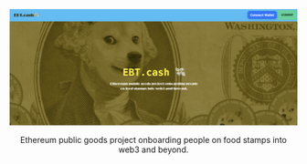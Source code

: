 <!-- Banner Image -->


<p align="center">
  <img src="https://github.com/EBT-cash/.github/blob/main/header-image.png">
</p>


  <p align="center">
Ethereum public goods project onboarding people on food stamps into web3 and beyond.

</p>
